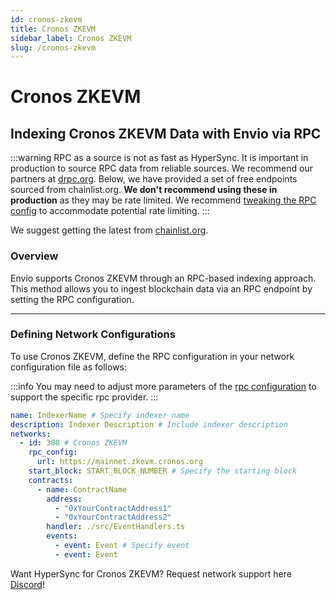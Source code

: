 ```yaml
---
id: cronos-zkevm
title: Cronos ZKEVM
sidebar_label: Cronos ZKEVM
slug: /cronos-zkevm
---
```


# Cronos ZKEVM

## Indexing Cronos ZKEVM Data with Envio via RPC

:::warning
RPC as a source is not as fast as HyperSync. It is important in production to source RPC data from reliable sources. We recommend our partners at [drpc.org](https://drpc.org). Below, we have provided a set of free endpoints sourced from chainlist.org. **We don't recommend using these in production** as they may be rate limited. We recommend [tweaking the RPC config](./rpc-sync) to accommodate potential rate limiting.
:::

We suggest getting the latest from [chainlist.org](https://chainlist.org).

### Overview

Envio supports Cronos ZKEVM through an RPC-based indexing approach. This method allows you to ingest blockchain data via an RPC endpoint by setting the RPC configuration.

---

### Defining Network Configurations

To use Cronos ZKEVM, define the RPC configuration in your network configuration file as follows:

:::info
You may need to adjust more parameters of the [rpc configuration](./rpc-sync) to support the specific rpc provider. 
:::

```yaml
name: IndexerName # Specify indexer name
description: Indexer Description # Include indexer description
networks:
  - id: 388 # Cronos ZKEVM
    rpc_config:
      url: https://mainnet.zkevm.cronos.org 
    start_block: START_BLOCK_NUMBER # Specify the starting block
    contracts:
      - name: ContractName
        address:
          - "0xYourContractAddress1"
          - "0xYourContractAddress2"
        handler: ./src/EventHandlers.ts
        events:
          - event: Event # Specify event
          - event: Event
```

Want HyperSync for Cronos ZKEVM? Request network support here [Discord](https://discord.gg/fztEvj79m3)!
